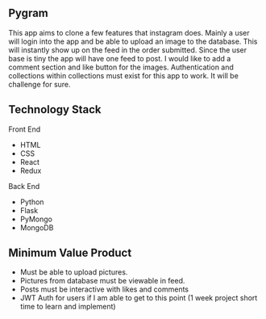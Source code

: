 ## Pygram

This app aims to clone a few features that instagram does. Mainly a user will login into the app and be able to upload an image to the database. This will instantly show up on the feed in the order submitted. Since the user base is tiny the app will have one feed to post. I would like to add a comment section and like button for the images. Authentication and collections within collections must exist for this app to work. It will be challenge for sure.

## Technology Stack

Front End

* HTML
* CSS
* React
* Redux

Back End

* Python
* Flask
* PyMongo
* MongoDB

## Minimum Value Product

* Must be able to upload pictures.
* Pictures from database must be viewable in feed.
* Posts must be interactive with likes and comments
* JWT Auth for users if I am able to get to this point (1 week project short time to learn and implement)
